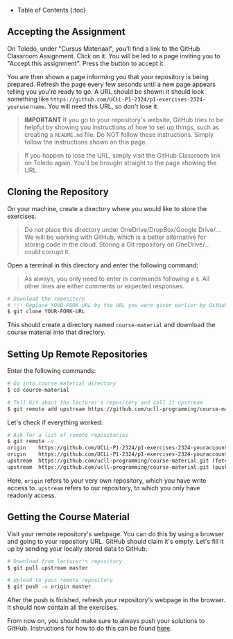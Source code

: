 
* Table of Contents
{:toc}

## Accepting the Assignment

On Toledo, under "Cursus Materiaal", you'll find a link to the GitHub Classroom Assignment.
Click on it.
You will be led to a page inviting you to "Accept this assignment".
Press the button to accept it.

You are then shown a page informing you that your repository is being prepared.
Refresh the page every few seconds until a new page appears telling you you're ready to go.
A URL should be shown: it should look something like `https://github.com/UCLL-P1-2324/p1-exercises-2324-yourusername`.
You will need this URL, so don't lose it.

> **IMPORTANT** If you go to your repository's website, GitHub tries to be helpful by showing you instructions of how to set up things, such as creating a `README.md` file.
> Do NOT follow these instructions.
> Simply follow the instructions shown on this page.

> If you happen to lose the URL, simply visit the GitHub Classroom link on Toledo again.
> You'll be brought straight to the page showing the URL.

## Cloning the Repository

On your machine, create a directory where you would like to store the exercises.

> Do _not_ place this directory under OneDrive/DropBox/Google Drive/...
> We will be working with GitHub, which is a better alternative for storing code in the cloud.
> Storing a Git repository on OneDrive/... could corrupt it.

Open a terminal in this directory and enter the following command:

> As always, you only need to enter in commands following a `$`.
> All other lines are either comments or expected responses.

```bash
# Download the repository
# !!! Replace YOUR-FORK-URL by the URL you were given earlier by GitHub Classroom !!!
$ git clone YOUR-FORK-URL
```

This should create a directory named `course-material` and download the course material into that directory.

## Setting Up Remote Repositories

Enter the following commands:

```bash
# Go into course material directory
$ cd course-material

# Tell Git about the lecturer's repository and call it upstream
$ git remote add upstream https://github.com/ucll-programming/course-material.git
```

Let's check if everything worked:

```bash
# Ask for a list of remote repositories
$ git remote -v
origin    https://github.com/UCLL-P1-2324/p1-exercises-2324-youraccountname (fetch)
origin    https://github.com/UCLL-P1-2324/p1-exercises-2324-youraccountname (push)
upstream  https://github.com/ucll-programming/course-material.git (fetch)
upstream  https://github.com/ucll-programming/course-material.git (push)
```

Here, `origin` refers to your very own repository, which you have write access to.
`upstream` refers to our repository, to which you only have readonly access.

## Getting the Course Material

Visit your remote repository's webpage.
You can do this by using a browser and going to your repository URL.
GitHub should claim it's empty.
Let's fill it up by sending your locally stored data to GitHub:

```bash
# Download from lecturer's repository
$ git pull upstream master

# Upload to your remote repository
$ git push -u origin master
```

After the push is finished, refresh your repository's webpage in the browser.
It should now contain all the exercises.

From now on, you should make sure to always push your solutions to GitHub.
Instructions for how to do this can be found [here](../../workflow).
